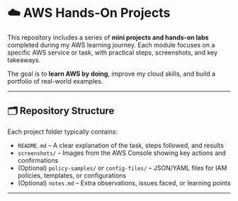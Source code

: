 # ☁️ AWS Hands-On Projects

This repository includes a series of **mini projects and hands-on labs** completed during my AWS learning journey. Each module focuses on a specific AWS service or task, with practical steps, screenshots, and key takeaways.

The goal is to **learn AWS by doing**, improve my cloud skills, and build a portfolio of real-world examples.

---

## 🗂️ Repository Structure

Each project folder typically contains:

- `README.md` – A clear explanation of the task, steps followed, and results  
- `screenshots/` – Images from the AWS Console showing key actions and confirmations  
- (Optional) `policy-samples/` or `config-files/` – JSON/YAML files for IAM policies, templates, or configurations  
- (Optional) `notes.md` – Extra observations, issues faced, or learning points

---
